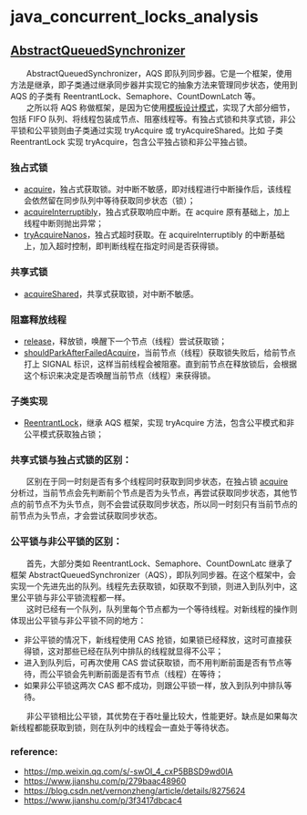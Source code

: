 # java_concurrent_locks_analysis

## [AbstractQueuedSynchronizer](https://github.com/martin-1992/Java-Lock-Notes/tree/master/AQS%20%E6%A1%86%E6%9E%B6%E5%8D%B3%E5%85%B6%E5%AD%90%E7%B1%BB%E6%BA%90%E7%A0%81%E5%88%86%E6%9E%90/AbstractQueuedSynchronizer)
　　AbstractQueuedSynchronizer，AQS 即队列同步器。它是一个框架，使用方法是继承，即子类通过继承同步器并实现它的抽象方法来管理同步状态，使用到 AQS 的子类有 ReentrantLock、Semaphore、CountDownLatch 等。 <br />
　　之所以将 AQS 称做框架，是因为它使用[模板设计模式](https://github.com/martin-1992/head_first_design_patterns_notebook/tree/master/chapter_8)，实现了大部分细节，包括 FIFO 队列、将线程包装成节点、阻塞线程等。有独占式锁和共享式锁，非公平锁和公平锁则由子类通过实现 tryAcquire 或 tryAcquireShared。比如 子类 ReentrantLock 实现 tryAcquire，包含公平独占锁和非公平独占锁。

### 独占式锁
- [acquire](https://github.com/martin-1992/Java-Lock-Notes/blob/master/AQS%20%E6%A1%86%E6%9E%B6%E5%8D%B3%E5%85%B6%E5%AD%90%E7%B1%BB%E6%BA%90%E7%A0%81%E5%88%86%E6%9E%90/%E7%8B%AC%E5%8D%A0%E5%BC%8F%E9%94%81/acquire.md)，独占式获取锁。对中断不敏感，即对线程进行中断操作后，该线程会依然留在同步队列中等待获取同步状态（锁）；
- [acquireInterruptibly](https://github.com/martin-1992/Java-Lock-Notes/blob/master/AQS%20%E6%A1%86%E6%9E%B6%E5%8D%B3%E5%85%B6%E5%AD%90%E7%B1%BB%E6%BA%90%E7%A0%81%E5%88%86%E6%9E%90/%E7%8B%AC%E5%8D%A0%E5%BC%8F%E9%94%81/acquireInterruptibly.md)，独占式获取响应中断。在 acquire 原有基础上，加上线程中断则抛出异常；
- [tryAcquireNanos](https://github.com/martin-1992/Java-Lock-Notes/blob/master/AQS%20%E6%A1%86%E6%9E%B6%E5%8D%B3%E5%85%B6%E5%AD%90%E7%B1%BB%E6%BA%90%E7%A0%81%E5%88%86%E6%9E%90/%E7%8B%AC%E5%8D%A0%E5%BC%8F%E9%94%81/tryAcquireNanos.md)，独占式超时获取。在 acquireInterruptibly 的中断基础上，加入超时控制，即判断线程在指定时间是否获得锁。

### 共享式锁
- [acquireShared](https://github.com/martin-1992/Java-Lock-Notes/blob/master/AQS%20%E6%A1%86%E6%9E%B6%E5%8D%B3%E5%85%B6%E5%AD%90%E7%B1%BB%E6%BA%90%E7%A0%81%E5%88%86%E6%9E%90/%E5%85%B1%E4%BA%AB%E5%BC%8F%E9%94%81/acquireShared.md)，共享式获取锁，对中断不敏感。

### 阻塞释放线程
- [release](https://github.com/martin-1992/Java-Lock-Notes/blob/master/AQS%20%E6%A1%86%E6%9E%B6%E5%8D%B3%E5%85%B6%E5%AD%90%E7%B1%BB%E6%BA%90%E7%A0%81%E5%88%86%E6%9E%90/%E9%98%BB%E5%A1%9E%E9%87%8A%E6%94%BE%E7%BA%BF%E7%A8%8B/release.md)，释放锁，唤醒下一个节点（线程）尝试获取锁；
- [shouldParkAfterFailedAcquire](https://github.com/martin-1992/Java-Lock-Notes/blob/master/AQS%20%E6%A1%86%E6%9E%B6%E5%8D%B3%E5%85%B6%E5%AD%90%E7%B1%BB%E6%BA%90%E7%A0%81%E5%88%86%E6%9E%90/%E9%98%BB%E5%A1%9E%E9%87%8A%E6%94%BE%E7%BA%BF%E7%A8%8B/shouldParkAfterFailedAcquire.md)，当前节点（线程）获取锁失败后，给前节点打上 SIGNAL 标识，这样当前线程会被阻塞。直到前节点在释放锁后，会根据这个标识来决定是否唤醒当前节点（线程）来获得锁。

### 子类实现
- [ReentrantLock](https://github.com/martin-1992/Java-Lock-Notes/blob/master/AQS%20%E6%A1%86%E6%9E%B6%E5%8D%B3%E5%85%B6%E5%AD%90%E7%B1%BB%E6%BA%90%E7%A0%81%E5%88%86%E6%9E%90/%E5%AD%90%E7%B1%BB%E5%AE%9E%E7%8E%B0/README.md)，继承 AQS 框架，实现 tryAcquire 方法，包含公平模式和非公平模式获取独占锁；

### 共享式锁与独占式锁的区别：
　　区别在于同一时刻是否有多个线程同时获取到同步状态，在独占锁 [acquire](https://github.com/martin-1992/Java-Lock-Notes/blob/master/AQS%20%E6%A1%86%E6%9E%B6%E5%8D%B3%E5%85%B6%E5%AD%90%E7%B1%BB%E6%BA%90%E7%A0%81%E5%88%86%E6%9E%90/%E7%8B%AC%E5%8D%A0%E5%BC%8F%E9%94%81/acquire.md) 分析过，当前节点会先判断前个节点是否为头节点，再尝试获取同步状态，其他节点的前节点不为头节点，则不会尝试获取同步状态，所以同一时刻只有当前节点的前节点为头节点，才会尝试获取同步状态。

### 公平锁与非公平锁的区别：
　　首先，大部分类如 ReentrantLock、Semaphore、CountDownLatc 继承了框架 AbstractQueuedSynchronizer（AQS），即队列同步器。在这个框架中，会实现一个先进先出的队列。线程先去获取锁，如获取不到锁，则进入到队列中，这里公平锁与非公平锁流程都一样。<br />
　　这时已经有一个队列，队列里每个节点都为一个等待线程。对新线程的操作则体现出公平锁与非公平锁不同的地方：

- 非公平锁的情况下，新线程使用 CAS 抢锁，如果锁已经释放，这时可直接获得锁，这对那些已经在队列中排队的线程就显得不公平；
- 进入到队列后，可再次使用 CAS 尝试获取锁，而不用判断前面是否有节点等待，而公平锁会先判断前面是否有节点（线程）在等待；
- 如果非公平锁这两次 CAS 都不成功，则跟公平锁一样，放入到队列中排队等待。

　　非公平锁相比公平锁，其优势在于吞吐量比较大，性能更好。缺点是如果每次新线程都能获取到锁，则在队列中的线程会一直处于等待状态。
  
### reference:

- https://mp.weixin.qq.com/s/-swOI_4_cxP5BBSD9wd0lA 
- https://www.jianshu.com/p/279baac48960 
- https://blog.csdn.net/vernonzheng/article/details/8275624
- https://www.jianshu.com/p/3f3417dbcac4 
